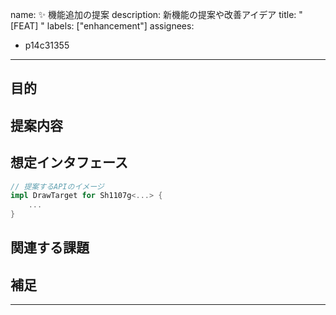 name: ✨ 機能追加の提案
description: 新機能の提案や改善アイデア
title: "[FEAT] "
labels: ["enhancement"]
assignees:
  - p14c31355

---

## 目的

<!-- 何を実現したいのか？ -->
<!-- 例：DrawTarget 実装を追加して embedded-graphics と連携したい -->

## 提案内容

<!-- どんな構成で？ trait？ mod？ -->

## 想定インタフェース

```rust
// 提案するAPIのイメージ
impl DrawTarget for Sh1107g<...> {
    ...
}
```

## 関連する課題

<!-- 関連する Issue や PR があれば -->

## 補足

<!-- 任意 -->

---